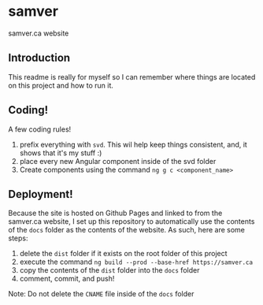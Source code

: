 # samver
samver.ca website

## Introduction

This readme is really for myself so I can remember where things are located on this project and how to run it.

## Coding!

A few coding rules!

1. prefix everything with ```svd```. This wil help keep things consistent, and, it shows that it's my stuff :)
2. place every new Angular component inside of the svd folder
3. Create components using the command ```ng g c <component_name>```

## Deployment!

Because the site is hosted on Github Pages and linked to from the samver.ca website, I set up this repository to automatically use the contents of the ```docs``` folder as the contents of the website. As such, here are some steps:

1. delete the ```dist``` folder if it exists on the root folder of this project
2. execute the command ```ng build --prod --base-href https://samver.ca```
3. copy the contents of the ```dist``` folder into the ```docs``` folder
4. comment, commit, and push!

Note: Do not delete the ```CNAME``` file inside of the ```docs``` folder